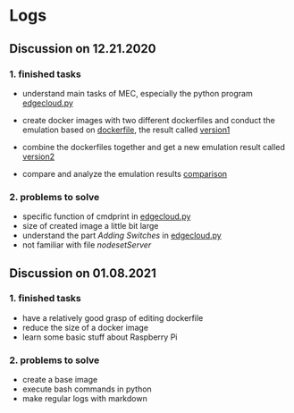 # Logs

## Discussion on 12.21.2020

### 1. finished tasks

- understand  main tasks of MEC, especially the python program [edgecloud.py](https://git.comnets.net/public-repo/comnetsemu/-/tree/master/app/realizing_mobile_edge_clouds/edgelcoud) 

- create docker images with two different dockerfiles and conduct the emulation based on [dockerfile](https://git.comnets.net/public-repo/comnetsemu/-/blob/master/app/realizing_mobile_edge_clouds/Dockerfile.mec_test), the result called [version1](https://github.com/fedroger/happyhour/blob/main/version1)

- combine the dockerfiles together and get a new emulation result called [version2](https://github.com/fedroger/happyhour/blob/main/version2)

- compare and analyze the emulation results [comparison](https://github.com/fedroger/happyhour/blob/main/comparison)

### 2. problems to solve

- specific function of cmdprint in [edgecloud.py](https://git.comnets.net/public-repo/comnetsemu/-/tree/master/app/realizing_mobile_edge_clouds/edgelcoud) 
- size of created image a little bit large
- understand the part *Adding Switches* in [edgecloud.py](https://git.comnets.net/public-repo/comnetsemu/-/tree/master/app/realizing_mobile_edge_clouds/edgelcoud) 
- not familiar with file *nodesetServer*



## Discussion on 01.08.2021
### 1. finished tasks

- have a relatively good grasp of editing dockerfile
- reduce the size of a docker image
- learn some basic stuff about Raspberry Pi
### 2. problems to solve

- create a base image
- execute bash commands in python
- make regular logs with markdown





